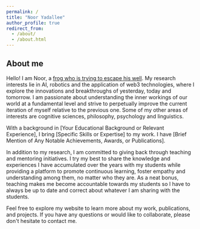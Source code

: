 ```yaml
---
permalink: /
title: "Noor Yadallee"
author_profile: true
redirect_from: 
  - /about/
  - /about.html
---
```

About me
------
Hello! I am Noor, a [frog who is trying to escape his well](https://www.oxfordreference.com/display/10.1093/acref/9780199539536.001.0001/acref-9780199539536-e-861#:~:text=The%20frog%20in%20the%20well%20knows%20nothing%20of%20the%20sea&text=Japanese%20proverb%2C%20meaning%20that%20one,limitations%20of%20one's%20own%20experience.). My research interests lie in AI, robotics and the application of web3 technologies, where I explore the innovations and breakthroughs of yesterday, today and tomorrow. I am passionate about understanding the inner workings of our world at a fundamental level and strive to perpetually improve the current iteration of myself relative to the previous one. Some of my other areas of interests are cognitive sciences, philosophy, psychology and linguistics.

With a background in [Your Educational Background or Relevant Experience], I bring [Specific Skills or Expertise] to my work. I have [Brief Mention of Any Notable Achievements, Awards, or Publications].

In addition to my research, I am committed to giving back through teaching and mentoring initiatives. I try my best to share the knowledge and experiences I have accumulated over the years with my students while providing a platform to promote continuous learning, foster empathy and understanding among them, no matter who they are. As a neat bonus, teaching makes me become accountable towards my students so I have to always be up to date and correct about whatever I am sharing with the students. 

Feel free to explore my website to learn more about my work, publications, and projects. If you have any questions or would like to collaborate, please don't hesitate to contact me.
